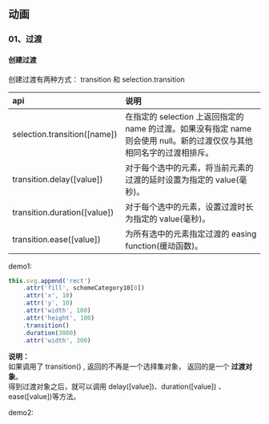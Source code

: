 ## 动画

### <div id="class04-01">01、过渡</div>
 
#### 创建过渡

创建过渡有两种方式： transition 和 selection.transition

api | 说明
:- | :- 
selection.transition([name]) | 在指定的 selection 上返回指定的 name 的过渡。如果没有指定 name 则会使用 null。新的过渡仅仅与其他相同名字的过渡相排斥。
transition.delay([value]) | 对于每个选中的元素，将当前元素的过渡的延时设置为指定的 value(毫秒)。
transition.duration([value]) | 对于每个选中的元素，设置过渡时长为指定的 value(毫秒)。
transition.ease([value]) | 为所有选中的元素指定过渡的 easing function(缓动函数)。

demo1:          
```typescript
this.svg.append('rect')
    .attr('fill', schemeCategory10[0])
    .attr('x', 10)
    .attr('y', 10)
    .attr('width', 100)
    .attr('height', 100)
    .transition()
    .duration(3000)
    .attr('width', 300)
```

**说明：**                 
如果调用了 transition() , 返回的不再是一个选择集对象， 返回的是一个 **过渡对象**。                    
得到过渡对象之后，就可以调用 delay([value])、duration([value]) 、ease([value])等方法。

demo2:
```typescript

```
